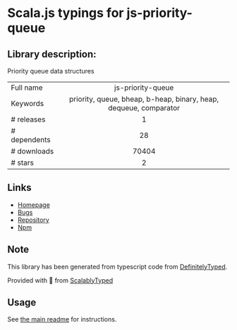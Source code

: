 
# Scala.js typings for js-priority-queue


## Library description:
Priority queue data structures

|                    |                 |
| ------------------ | :-------------: |
| Full name          | js-priority-queue |
| Keywords           | priority, queue, bheap, b-heap, binary, heap, dequeue, comparator |
| # releases         | 1 |
| # dependents       | 28 |
| # downloads        | 70404 |
| # stars            | 2 |

## Links
- [Homepage](https://github.com/adamhooper/js-priority-queue#readme)
- [Bugs](https://github.com/adamhooper/js-priority-queue/issues)
- [Repository](https://github.com/adamhooper/js-priority-queue)
- [Npm](https://www.npmjs.com/package/js-priority-queue)
    


## Note
This library has been generated from typescript code from [DefinitelyTyped](https://definitelytyped.org).

Provided with :purple_heart: from [ScalablyTyped](https://github.com/oyvindberg/ScalablyTyped)

## Usage
See [the main readme](../../readme.md) for instructions.


